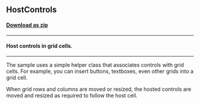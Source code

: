 ## HostControls
#### [Download as zip](https://minhaskamal.github.io/DownGit/#/home?url=https://github.com/GrapeCity/ComponentOne-WinForms-Samples/tree/master/NetFramework\FlexGrid\CS\HostControls)
____
#### Host controls in grid cells.
____
The sample uses a simple helper class that associates controls with grid cells. For example, you can insert buttons, textboxes, even other grids into a grid cell. 

When grid rows and columns are moved or resized, the hosted controls are moved and resized as required to follow the host cell. 
